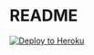 # README
[![Deploy to Heroku](https://www.herokucdn.com/deploy/button.png)](https://heroku.com/deploy)
